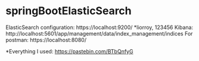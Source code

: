 # springBootElasticSearch

ElasticSearch configuration: https://localhost:9200/       *liorroy, 123456
Kibana: http://localhost:5601/app/management/data/index_management/indices
For postman: https://localhost:8080/

*Everything I used: https://pastebin.com/BTbQnfyG
